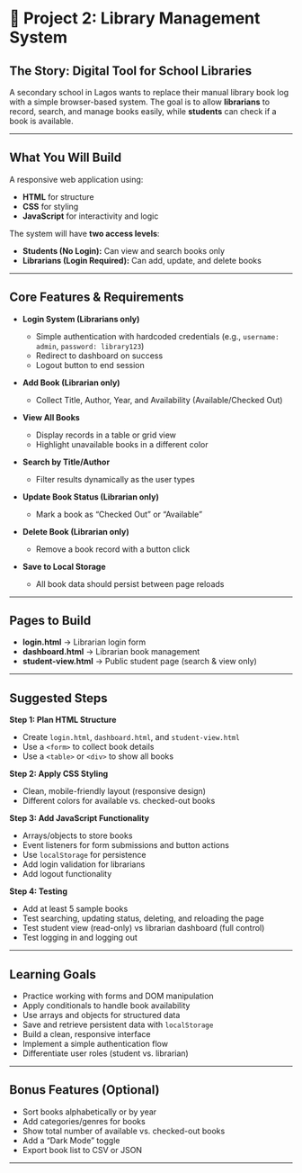 # 🎯 Project 2: Library Management System  

## The Story: Digital Tool for School Libraries  

A secondary school in Lagos wants to replace their manual library book log with a simple browser-based system. The goal is to allow **librarians** to record, search, and manage books easily, while **students** can check if a book is available.  

---

## What You Will Build  

A responsive web application using:  
- **HTML** for structure  
- **CSS** for styling  
- **JavaScript** for interactivity and logic  

The system will have **two access levels**:  
- **Students (No Login):** Can view and search books only  
- **Librarians (Login Required):** Can add, update, and delete books  

---

## Core Features & Requirements  

- **Login System (Librarians only)**  
  - Simple authentication with hardcoded credentials (e.g., `username: admin`, `password: library123`)  
  - Redirect to dashboard on success  
  - Logout button to end session  

- **Add Book (Librarian only)**  
  - Collect Title, Author, Year, and Availability (Available/Checked Out)  

- **View All Books**  
  - Display records in a table or grid view  
  - Highlight unavailable books in a different color  

- **Search by Title/Author**  
  - Filter results dynamically as the user types  

- **Update Book Status (Librarian only)**  
  - Mark a book as “Checked Out” or “Available”  

- **Delete Book (Librarian only)**  
  - Remove a book record with a button click  

- **Save to Local Storage**  
  - All book data should persist between page reloads  

---

## Pages to Build  

- **login.html** → Librarian login form  
- **dashboard.html** → Librarian book management  
- **student-view.html** → Public student page (search & view only)  

---

## Suggested Steps  

**Step 1: Plan HTML Structure**  
- Create `login.html`, `dashboard.html`, and `student-view.html`  
- Use a `<form>` to collect book details  
- Use a `<table>` or `<div>` to show all books  

**Step 2: Apply CSS Styling**  
- Clean, mobile-friendly layout (responsive design)  
- Different colors for available vs. checked-out books  

**Step 3: Add JavaScript Functionality**  
- Arrays/objects to store books  
- Event listeners for form submissions and button actions  
- Use `localStorage` for persistence  
- Add login validation for librarians  
- Add logout functionality  

**Step 4: Testing**  
- Add at least 5 sample books  
- Test searching, updating status, deleting, and reloading the page  
- Test student view (read-only) vs librarian dashboard (full control)  
- Test logging in and logging out  

---

## Learning Goals  

- Practice working with forms and DOM manipulation  
- Apply conditionals to handle book availability  
- Use arrays and objects for structured data  
- Save and retrieve persistent data with `localStorage`  
- Build a clean, responsive interface  
- Implement a simple authentication flow  
- Differentiate user roles (student vs. librarian)  

---

## Bonus Features (Optional)  

- Sort books alphabetically or by year  
- Add categories/genres for books  
- Show total number of available vs. checked-out books  
- Add a “Dark Mode” toggle  
- Export book list to CSV or JSON  

---